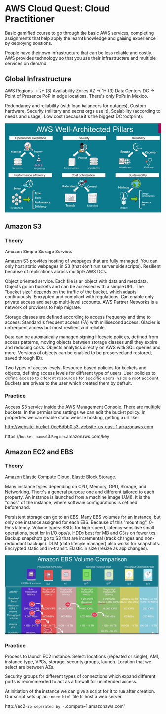 # AWS Cloud Quest: Cloud Practitioner

Basic gamified course to go through the basic AWS services, completing assignments that help apply the learnt knowledge and gaining experience by deploying solutions.

People have their own infrastructure that can be less reliable and costly. AWS provides technology so that you use their infrastructure and multiple services on demand.

## Global Infrastructure

AWS Regions -> 2+ (3) Availability Zones AZ -> 1+ (3) Data Centers DC -> Point of Presence PoP in edge locations. There's only PoPs in Mexico.

Redundancy and reliability (with load balancers for outages), Custom hardware, Security (military and secret orgs use it), Scalability (according to needs and usage). Low cost (because it's the biggest DC footprint).

<img title="" src="assets/2024-01-30-17-53-12-image.png" alt="" data-align="center" width="643">

## Amazon S3

### Theory

Amazon Simple Storage Service. 

Amazon S3 provides hosting of webpages that are fully managed. You can only host static webpages in S3 (that don't run server side scripts). Resilient because of replications across multiple AWS DCs.

Object oriented service. Each file is an object with data and metadata. Objects go on buckets and can be accessed with a simple URL. The "bucket size" depends on the traffic of the bucket, which adapts continuously. Encrypted and compliant with regulations. Can enable only private access and set up multi-level accounts. AWS Partner Networks is a network of providers to help migrate.

Storage classes are defined according to access frequency and time to access. Standard is frequent access (FA) with millisecond access. Glacier is unfrequent access but most resilient and reliable.

Data can be automatically managed signing lifecycle policies, defined from access patterns, moving objects between storage classes until they expire and reducing costs. Objects analytics directly on AWS with SQL queries and more. Versions of objects can be enabled to be preserved and restored, saved through IDs.

Two types of access levels. Resource-based policies for buckets and objects, defining access levels for different type of users. User policies to define access to diferent resources for specific users inside a root account. Buckets are private to the user which created them by default.

### Practice

Access S3 service inside the AWS Management Console. There are multiple buckets. In the permissions settings we can edit the bucket policy. In properties we can enable static website hosting, getting a url like:

http://website-bucket-0ce6dbb0.s3-website-us-east-1.amazonaws.com

https://`bucket-name`.s3.`Region`.amazonaws.com/key

## Amazon EC2 and EBS

### Theory

Amazon Elastic Compute Cloud, Elastic Block Storage.

Many instance types depending on CPU, Memory, GPU, Storage, and Networking. There's a general purpose one and different tailored to each property. An instance is launched from a machine image (AMI). It is the "class" of the instance, where software configurations is defined beforehand.

Persistent storage can go to an EBS. Many EBS volumes for an instance, but only one instance assigned for each EBS. Because of this "mounting", 0-9ms latency. Volume types: SSDs for high-speed, latency-sensitive small operations, best for in I/O ops/s. HDDs best for MB and GB/s on fewer txs. Backup snapshots go to S3 that are incremental (track changes and non-redundant backups). DLM (data lifecyle manager) also works for snapshots. Encrypted static and in-transit. Elastic in size (resize as app changes).

<img title="" src="../assets/2024-02-17-21-00-38-image.png" alt="" width="496" data-align="center">

### Practice

Process to launch EC2 instance. Select: locations (repeated or single), AMI, instance type, VPCs, storage, security groups, launch. Location that we select are between AZs.

Security groups for different types of connections which expand different ports is recommended to act as a firewall for unintended access.

At initiation of the instance we can give a script for it to run after creation. Our script sets up an `index.html` file to host a web server.

http://ec2-`ip separated by -`.compute-1.amazonaws.com/
